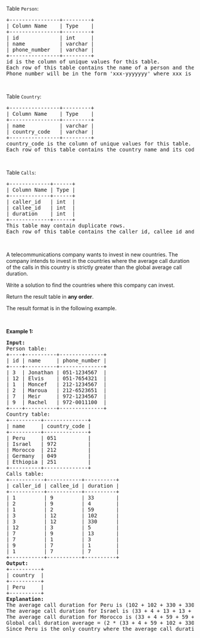 <p>Table <code>Person</code>:</p>

<pre>
+----------------+---------+
| Column Name    | Type    |
+----------------+---------+
| id             | int     |
| name           | varchar |
| phone_number   | varchar |
+----------------+---------+
id is the column of unique values for this table.
Each row of this table contains the name of a person and their phone number.
Phone number will be in the form &#39;xxx-yyyyyyy&#39; where xxx is the country code (3 characters) and yyyyyyy is the phone number (7 characters) where x and y are digits. Both can contain leading zeros.
</pre>

<p>&nbsp;</p>

<p>Table <code>Country</code>:</p>

<pre>
+----------------+---------+
| Column Name    | Type    |
+----------------+---------+
| name           | varchar |
| country_code   | varchar |
+----------------+---------+
country_code is the column of unique values for this table.
Each row of this table contains the country name and its code. country_code will be in the form &#39;xxx&#39; where x is digits.
</pre>

<p>&nbsp;</p>

<p>Table <code>Calls</code>:</p>

<pre>
+-------------+------+
| Column Name | Type |
+-------------+------+
| caller_id   | int  |
| callee_id   | int  |
| duration    | int  |
+-------------+------+
This table may contain duplicate rows.
Each row of this table contains the caller id, callee id and the duration of the call in minutes. caller_id != callee_id
</pre>

<p>&nbsp;</p>

<p>A telecommunications company wants to invest in new countries. The company intends to invest in the countries where the average call duration of the calls in this country is strictly greater than the global average call duration.</p>

<p>Write a solution to find the countries where this company can invest.</p>

<p>Return the result table in <strong>any order</strong>.</p>

<p>The result format is in the following example.</p>

<p>&nbsp;</p>
<p><strong class="example">Example 1:</strong></p>

<pre>
<strong>Input:</strong> 
Person table:
+----+----------+--------------+
| id | name     | phone_number |
+----+----------+--------------+
| 3  | Jonathan | 051-1234567  |
| 12 | Elvis    | 051-7654321  |
| 1  | Moncef   | 212-1234567  |
| 2  | Maroua   | 212-6523651  |
| 7  | Meir     | 972-1234567  |
| 9  | Rachel   | 972-0011100  |
+----+----------+--------------+
Country table:
+----------+--------------+
| name     | country_code |
+----------+--------------+
| Peru     | 051          |
| Israel   | 972          |
| Morocco  | 212          |
| Germany  | 049          |
| Ethiopia | 251          |
+----------+--------------+
Calls table:
+-----------+-----------+----------+
| caller_id | callee_id | duration |
+-----------+-----------+----------+
| 1         | 9         | 33       |
| 2         | 9         | 4        |
| 1         | 2         | 59       |
| 3         | 12        | 102      |
| 3         | 12        | 330      |
| 12        | 3         | 5        |
| 7         | 9         | 13       |
| 7         | 1         | 3        |
| 9         | 7         | 1        |
| 1         | 7         | 7        |
+-----------+-----------+----------+
<strong>Output:</strong> 
+----------+
| country  |
+----------+
| Peru     |
+----------+
<strong>Explanation:</strong> 
The average call duration for Peru is (102 + 102 + 330 + 330 + 5 + 5) / 6 = 145.666667
The average call duration for Israel is (33 + 4 + 13 + 13 + 3 + 1 + 1 + 7) / 8 = 9.37500
The average call duration for Morocco is (33 + 4 + 59 + 59 + 3 + 7) / 6 = 27.5000 
Global call duration average = (2 * (33 + 4 + 59 + 102 + 330 + 5 + 13 + 3 + 1 + 7)) / 20 = 55.70000
Since Peru is the only country where the average call duration is greater than the global average, it is the only recommended country.
</pre>
